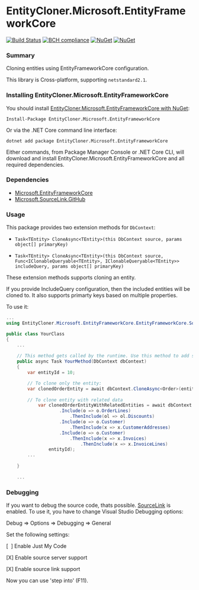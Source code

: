
EntityCloner.Microsoft.EntityFrameworkCore
=========================================
[![Build Status](https://ci.appveyor.com/api/projects/status/github/HenkKin/EntityCloner.Microsoft.EntityFrameworkCore?branch=master&svg=true)](https://ci.appveyor.com/project/HenkKin/EntityCloner.Microsoft.EntityFrameworkCore) 
[![BCH compliance](https://bettercodehub.com/edge/badge/HenkKin/EntityCloner.Microsoft.EntityFrameworkCore?branch=master)](https://bettercodehub.com/)
[![NuGet](https://img.shields.io/nuget/dt/EntityCloner.Microsoft.EntityFrameworkCore.svg)](https://www.nuget.org/packages/EntityCloner.Microsoft.EntityFrameworkCore) 
[![NuGet](https://img.shields.io/nuget/vpre/EntityCloner.Microsoft.EntityFrameworkCore.svg)](https://www.nuget.org/packages/EntityCloner.Microsoft.EntityFrameworkCore)


### Summary

Cloning entities using EntityFrameworkCore configuration.

This library is Cross-platform, supporting `netstandard2.1`.


### Installing EntityCloner.Microsoft.EntityFrameworkCore

You should install [EntityCloner.Microsoft.EntityFrameworkCore with NuGet](https://www.nuget.org/packages/EntityCloner.Microsoft.EntityFrameworkCore):

    Install-Package EntityCloner.Microsoft.EntityFrameworkCore

Or via the .NET Core command line interface:

    dotnet add package EntityCloner.Microsoft.EntityFrameworkCore

Either commands, from Package Manager Console or .NET Core CLI, will download and install EntityCloner.Microsoft.EntityFrameworkCore and all required dependencies.

### Dependencies

- [Microsoft.EntityFrameworkCore](https://www.nuget.org/packages/Microsoft.EntityFrameworkCore/)
- [Microsoft.SourceLink.GitHub](https://www.nuget.org/packages/Microsoft.SourceLink.GitHub/)

### Usage

This package provides two extension methods for `DbContext`:

- `Task<TEntity> CloneAsync<TEntity>(this DbContext source, params object[] primaryKey)`

- `Task<TEntity> CloneAsync<TEntity>(this DbContext source, Func<IClonableQueryable<TEntity>, IClonableQueryable<TEntity>> includeQuery, params object[] primaryKey)`

These extension methods supports cloning an entity.

If you provide IncludeQuery configuration, then the included entities will be cloned to. It also supports primarty keys based on multiple properties.

To use it:

```csharp
...
using EntityCloner.Microsoft.EntityFrameworkCore.EntityFrameworkCore.SqlServer;

public class YourClass
{
    ...
    
    // This method gets called by the runtime. Use this method to add services to the container.
    public async Task YourMethod(DbContext dbContext)
    {
		var entityId = 10;

		// To clone only the entity:
		var clonedOrderEntity = await dbContext.CloneAsync<Order>(entityId);
           
		// To clone entity with related data
        	var clonedOrderEntityWithRelatedEntities = await dbContext.CloneAsync<TestEntity>(includeQuery => includeQuery
                    .Include(o => o.OrderLines)
						.ThenInclude(ol => ol.Discounts)
                    .Include(o => o.Customer)
						.ThenInclude(x => x.CustomerAddresses)
                    .Include(o => o.Customer)
						.ThenInclude(x => x.Invoices) 
                            .ThenInclude(x => x.InvoiceLines) 
				entityId);
		...
		
    }
    
    ...
```

### Debugging

If you want to debug the source code, thats possible. [SourceLink](https://github.com/dotnet/sourcelink) is enabled. To use it, you  have to change Visual Studio Debugging options:

Debug => Options => Debugging => General

Set the following settings:

[&nbsp;&nbsp;] Enable Just My Code

[X] Enable source server support

[X] Enable source link support


Now you can use 'step into' (F11).
